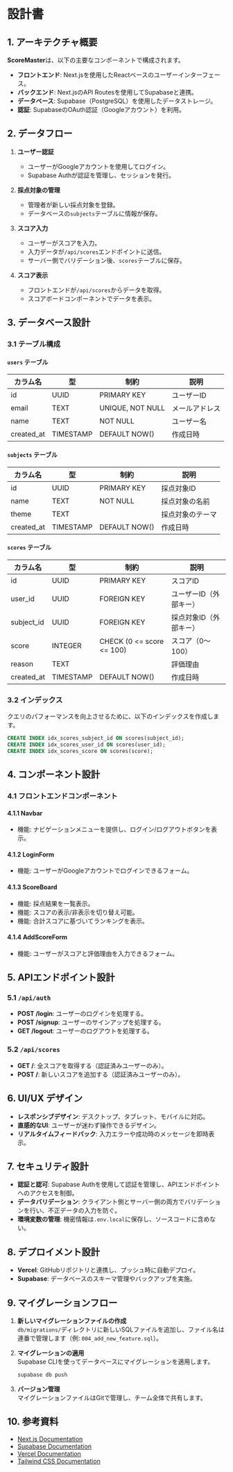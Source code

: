 # 設計書

## 1. アーキテクチャ概要

**ScoreMaster**は、以下の主要なコンポーネントで構成されます。

- **フロントエンド**: Next.jsを使用したReactベースのユーザーインターフェース。
- **バックエンド**: Next.jsのAPI Routesを使用してSupabaseと連携。
- **データベース**: Supabase（PostgreSQL）を使用したデータストレージ。
- **認証**: SupabaseのOAuth認証（Googleアカウント）を利用。

## 2. データフロー

1. **ユーザー認証**
    - ユーザーがGoogleアカウントを使用してログイン。
    - Supabase Authが認証を管理し、セッションを発行。

2. **採点対象の管理**
    - 管理者が新しい採点対象を登録。
    - データベースの`subjects`テーブルに情報が保存。

3. **スコア入力**
    - ユーザーがスコアを入力。
    - 入力データが`/api/scores`エンドポイントに送信。
    - サーバー側でバリデーション後、`scores`テーブルに保存。

4. **スコア表示**
    - フロントエンドが`/api/scores`からデータを取得。
    - スコアボードコンポーネントでデータを表示。

## 3. データベース設計

### 3.1 テーブル構成

#### `users` テーブル

| カラム名       | 型         | 制約               | 説明      |
|------------|-----------|------------------|---------|
| id         | UUID      | PRIMARY KEY      | ユーザーID  |
| email      | TEXT      | UNIQUE, NOT NULL | メールアドレス |
| name       | TEXT      | NOT NULL         | ユーザー名   |
| created_at | TIMESTAMP | DEFAULT NOW()    | 作成日時    |

#### `subjects` テーブル

| カラム名       | 型         | 制約            | 説明       |
|------------|-----------|---------------|----------|
| id         | UUID      | PRIMARY KEY   | 採点対象ID   |
| name       | TEXT      | NOT NULL      | 採点対象の名前  |
| theme      | TEXT      |               | 採点対象のテーマ |
| created_at | TIMESTAMP | DEFAULT NOW() | 作成日時     |

#### `scores` テーブル

| カラム名       | 型         | 制約                        | 説明           |
|------------|-----------|---------------------------|--------------|
| id         | UUID      | PRIMARY KEY               | スコアID        |
| user_id    | UUID      | FOREIGN KEY               | ユーザーID（外部キー） |
| subject_id | UUID      | FOREIGN KEY               | 採点対象ID（外部キー） |
| score      | INTEGER   | CHECK (0 <= score <= 100) | スコア（0〜100）   |
| reason     | TEXT      |                           | 評価理由         |
| created_at | TIMESTAMP | DEFAULT NOW()             | 作成日時         |

### 3.2 インデックス

クエリのパフォーマンスを向上させるために、以下のインデックスを作成します。

```sql
CREATE INDEX idx_scores_subject_id ON scores(subject_id);
CREATE INDEX idx_scores_user_id ON scores(user_id);
CREATE INDEX idx_scores_score ON scores(score);
```

## 4. コンポーネント設計

### 4.1 フロントエンドコンポーネント

#### 4.1.1 Navbar

- 機能: ナビゲーションメニューを提供し、ログイン/ログアウトボタンを表示。

#### 4.1.2 LoginForm

- 機能: ユーザーがGoogleアカウントでログインできるフォーム。

#### 4.1.3 ScoreBoard

- 機能: 採点結果を一覧表示。
- 機能: スコアの表示/非表示を切り替え可能。
- 機能: 合計スコアに基づいてランキングを表示。

#### 4.1.4 AddScoreForm

- 機能: ユーザーがスコアと評価理由を入力できるフォーム。

## 5. APIエンドポイント設計

### 5.1 `/api/auth`

- **POST /login**: ユーザーのログインを処理する。
- **POST /signup**: ユーザーのサインアップを処理する。
- **GET /logout**: ユーザーのログアウトを処理する。

### 5.2 `/api/scores`

- **GET /**: 全スコアを取得する（認証済みユーザーのみ）。
- **POST /**: 新しいスコアを追加する（認証済みユーザーのみ）。

## 6. UI/UX デザイン

- **レスポンシブデザイン**: デスクトップ、タブレット、モバイルに対応。
- **直感的なUI**: ユーザーが迷わず操作できるデザイン。
- **リアルタイムフィードバック**: 入力エラーや成功時のメッセージを即時表示。

## 7. セキュリティ設計

- **認証と認可**: Supabase Authを使用して認証を管理し、APIエンドポイントへのアクセスを制御。
- **データバリデーション**: クライアント側とサーバー側の両方でバリデーションを行い、不正データの入力を防ぐ。
- **環境変数の管理**: 機密情報は`.env.local`に保存し、ソースコードに含めない。

## 8. デプロイメント設計

- **Vercel**: GitHubリポジトリと連携し、プッシュ時に自動デプロイ。
- **Supabase**: データベースのスキーマ管理やバックアップを実施。

## 9. マイグレーションフロー

1. **新しいマイグレーションファイルの作成**  
   `db/migrations/`ディレクトリに新しいSQLファイルを追加し、ファイル名は連番で管理します（例: `004_add_new_feature.sql`）。

2. **マイグレーションの適用**  
   Supabase CLIを使ってデータベースにマイグレーションを適用します。

   ```bash
   supabase db push
   ```

3. **バージョン管理**  
   マイグレーションファイルはGitで管理し、チーム全体で共有します。

## 10. 参考資料

- [Next.js Documentation](https://nextjs.org/docs)
- [Supabase Documentation](https://supabase.com/docs)
- [Vercel Documentation](https://vercel.com/docs)
- [Tailwind CSS Documentation](https://tailwindcss.com/docs)

